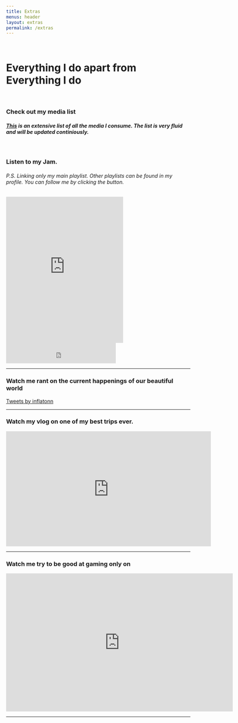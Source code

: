 ```yaml
---
title: Extras
menus: header
layout: extras
permalink: /extras
---
```


<br />
<h1 class="text-center">Everything I do apart from Everything I do</h1>


<br />
<h3 id="soundcloud-embed">Check out my media list</h3>
<h5><a href = "https://www.notion.so/inflatonn/Content-List-f929ecd1a09b400e8765837e0ec92608" target="_blank">This</a> is an extensive list of all the media I consume. The list is very fluid and will be updated continiously.</h5>
<br/>

<h3 id="soundcloud-embed">Listen to my Jam.</h3>
<h6 id="soundcloud-embed">P.S. Linking only my main playlist. Other playlists can be found in my profile. You can follow me by clicking the button.</h6>

<iframe src="https://open.spotify.com/embed/playlist/710Wc0XQ6Kbs3c3wDe7n6j" width="320" height="400" frameborder="0" allowtransparency="true" allow="encrypted-media"></iframe>
<iframe src="https://open.spotify.com/follow/1/?uri=spotify:user:athuofficial&size=detail&theme=light&show-count=0" width="300" height="56" scrolling="no" frameborder="0" style="border:none; overflow:hidden;" allowtransparency="true"></iframe>

<hr />

<h3>Watch me rant on the current happenings of our beautiful world</h3>

<a width="620" height="378" class="twitter-timeline" href="https://twitter.com/inflatonn?ref_src=twsrc%5Etfw">Tweets by inflatonn</a> <script async src="https://platform.twitter.com/widgets.js" charset="utf-8"></script>

<hr />

<h3>Watch my vlog on one of my best trips ever.</h3>

<iframe width="560" height="315" src="https://www.youtube.com/embed/11N6YvJttXo" frameborder="0" allow="accelerometer; autoplay; encrypted-media; gyroscope; picture-in-picture" allowfullscreen></iframe>
<hr />


<h3 id="twitch-responsive-embed">Watch me try to be good at gaming only on</h3>

<iframe src="https://player.twitch.tv/?channel=inflatonn&parent=athuofficial.github.io" frameborder="0" allowfullscreen="true" scrolling="no" height="378" width="620"></iframe>
<hr />